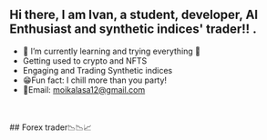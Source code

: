 ## Hi there, I am Ivan, a student, developer,  AI Enthusiast and synthetic indices' trader!! .
- 🌱 I’m currently learning  and trying everything 🤣
- Getting used to crypto and NFTS
- Engaging and Trading Synthetic indices
- 😁Fun fact: I chill more than you party!
- 📧Email: moikalasa12@gmail.com
<br/>
<br />
## Forex trader📉📉📈
